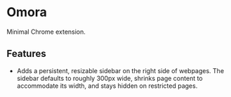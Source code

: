 # Omora

Minimal Chrome extension.

## Features

- Adds a persistent, resizable sidebar on the right side of webpages.
  The sidebar defaults to roughly 300px wide, shrinks page content to
  accommodate its width, and stays hidden on restricted pages.
